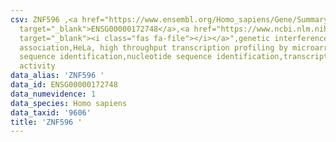```yaml
---
csv: ZNF596 ,<a href="https://www.ensembl.org/Homo_sapiens/Gene/Summary?db=core;g=ENSG00000172748"
  target="_blank">ENSG00000172748</a>,<a href="https://www.ncbi.nlm.nih.gov/pubmed/28369544"
  target="_blank"><i class="fas fa-file"></i></a>",genetic interference,functional
  association,HeLa, high throughput transcription profiling by microarray,nucleotide
  sequence identification,nucleotide sequence identification,transcriptional regulation,up-regulates
  activity
data_alias: 'ZNF596 '
data_id: ENSG00000172748
data_numevidence: 1
data_species: Homo sapiens
data_taxid: '9606'
title: 'ZNF596 '
---
```

